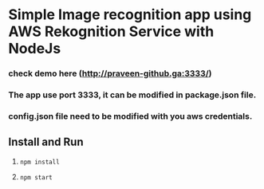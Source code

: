 # Simple Image recognition app using AWS Rekognition Service with NodeJs
### check demo here (http://praveen-github.ga:3333/)

### The app use port 3333, it can be modified in package.json file.
### config.json file need to be modified with you aws credentials.

## Install and Run
1. ```npm install```

2. ```npm start ```